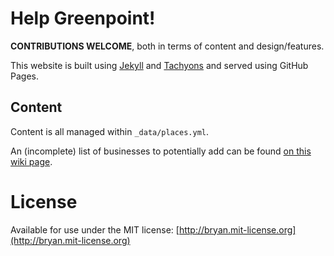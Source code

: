 # Help Greenpoint!

**CONTRIBUTIONS WELCOME**, both in terms of content and design/features.

This website is built using [Jekyll](https://jekyllrb.com) and [Tachyons](http://tachyons.io) and served using GitHub Pages.

## Content

Content is all managed within `_data/places.yml`.

An (incomplete) list of businesses to potentially add can be found [on this wiki page](https://github.com/irace/prospectheightsbk.com/wiki).

# License

Available for use under the MIT license: [http://bryan.mit-license.org](http://bryan.mit-license.org)
